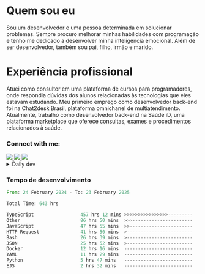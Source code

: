 # Quem sou eu
Sou um desenvolvedor e uma pessoa determinada em solucionar problemas. Sempre procuro melhorar minhas habilidades com programação e tenho me dedicado a desenvolver minha inteligência emocional. Além de ser desenvolvedor, também sou pai, filho, irmão e marido.

# Experiência profissional
Atuei como consultor em uma plataforma de cursos para programadores, onde respondia dúvidas dos alunos relacionadas às tecnologias que eles estavam estudando.
Meu primeiro emprego como desenvolvedor back-end foi na Chat2desk Brasil, plataforma omnichanel de multiatendimento.
Atualmente, trabalho como desenvolvedor back-end na Saúde iD, uma plataforma marketplace que oferece consultas, exames e procedimentos relacionados à saúde.

### Connect with me:
<a href="https://www.linkedin.com/in/theusmoreira" target="_blank" >
<img src="https://img.shields.io/badge/linkedin-%230077B5.svg?&style=for-the-badge&logo=linkedin&logoColor=white ">
</a>
<a href="https://www.instagram.com/matheus.s.moreira/" target="_blank">
<img src="https://img.shields.io/badge/instagram-%23E4405F.svg?&style=for-the-badge&logo=instagram&logoColor=white">
</a>
<a href="mailto:matheussm301@gmail.com"  target="_blank">
<img src="https://img.shields.io/badge/gmail-%23E4405F.svg?&style=for-the-badge&logo=gmail&logoColor=white">
</a>


<details>
  <summary>Daily dev </summary>
<p>
  <a href="https://app.daily.dev/matheussantos"><img src="https://github.com/matheus-santos-moreira/matheus-santos-moreira/blob/master/devcard.svg" width="200" alt="Matheus Santos's Dev Card"/></a>
 </p>
</details>

<h3>Tempo de desenvolvimento</h3>

<!--START_SECTION:waka-->

```rust
From: 24 February 2024 - To: 23 February 2025

Total Time: 643 hrs

TypeScript                 457 hrs 12 mins >>>>>>>>>>>>>>>>---------   62.64 %
Other                      86 hrs 50 mins  >>>----------------------   11.90 %
JavaScript                 47 hrs 55 mins  >>-----------------------   06.57 %
HTTP Request               41 hrs 50 mins  >------------------------   05.73 %
Bash                       26 hrs 39 mins  >------------------------   03.65 %
JSON                       25 hrs 52 mins  >------------------------   03.55 %
Docker                     12 hrs 16 mins  -------------------------   01.68 %
YAML                       11 hrs 29 mins  -------------------------   01.58 %
Python                     5 hrs 47 mins   -------------------------   00.79 %
EJS                        2 hrs 32 mins   -------------------------   00.35 %
```

<!--END_SECTION:waka-->
